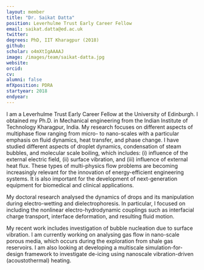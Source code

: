 ```yaml
---
layout: member
title: "Dr. Saikat Datta"
position: Leverhulme Trust Early Career Fellow
email: saikat.datta@ed.ac.uk
twitter: 
degrees: PhD, IIT Kharagpur (2018)
github: 
scholar: o4mXtIgAAAAJ
image: /images/team/saikat-datta.jpg
website: 
orcid:	
cv: 
alumni: false
mfXposition: PDRA
startyear: 2018
endyear: 
---
```


I am a Leverhulme Trust Early Career Fellow at the University of Edinburgh. I obtained my Ph.D. in Mechanical engineering from the Indian Institute of Technology Kharagpur, India. My research focuses on different aspects of multiphase flow ranging from micro- to nano-scales with a particular emphasis on fluid dynamics, heat transfer, and phase change. I have studied different aspects of droplet dynamics, condensation of steam bubbles, and molecular scale boiling, which includes: (i) influence of the external electric field, (ii) surface vibration, and (iii) influence of external heat flux. These types of multi-physics flow problems are becoming increasingly relevant for the innovation of energy-efficient engineering systems. It is also important for the development of next-generation equipment for biomedical and clinical applications.

My doctoral research analysed the dynamics of drops and its manipulation during electro-wetting and dielectrophoresis. In particular, I focused on including the nonlinear electro-hydrodynamic couplings such as interfacial charge transport, interface deformation, and resulting fluid motion.

My recent work includes investigation of bubble nucleation due to surface vibration. I am currently working on analysing gas flow in nano-scale porous media, which occurs during the exploration from shale gas reservoirs. I am also looking at developing a multiscale simulation-for-design framework to investigate de-icing using nanoscale vibration-driven (acoustothermal) heating.